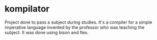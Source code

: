 # kompilator
Project done to pass a subject during studies. It's a compiler for a simple imperative language invented by the professor who was teaching the subject.
It was done using bison and flex. 

